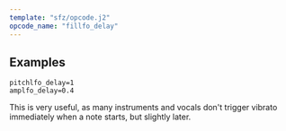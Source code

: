 ```yaml
---
template: "sfz/opcode.j2"
opcode_name: "fillfo_delay"
---
```

## Examples

```sfz
pitchlfo_delay=1
amplfo_delay=0.4
```

This is very useful, as many instruments and vocals don't trigger vibrato
immediately when a note starts, but slightly later.
